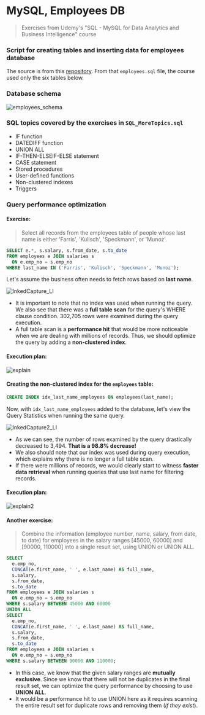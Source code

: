# MySQL, Employees DB
> Exercises from Udemy's "SQL - MySQL for Data Analytics and Business Intelligence" course

### Script for creating tables and inserting data for employees database
The source is from this [repository](https://github.com/ofenloch/mysql-employees). From that `employees.sql` file, the course used only the six tables below.

### Database schema
![employees_schema](https://user-images.githubusercontent.com/96803412/148616452-8fe9a04f-70a2-49f5-8e78-a123eef2158f.png)


### SQL topics covered by the exercises in `SQL_MoreTopics.sql`
- IF function
- DATEDIFF function
- UNION ALL
- IF-THEN-ELSEIF-ELSE statement
- CASE statement
- Stored procedures
- User-defined functions
- Non-clustered indexes
- Triggers

### Query performance optimization
#### Exercise: 
> Select all records from the employees table of people whose last name is either 'Farris', 'Kulisch', 'Speckmann', or 'Munoz'.

```sql
SELECT e.*, s.salary, s.from_date, s.to_date
FROM employees e JOIN salaries s
  ON e.emp_no = s.emp_no
WHERE last_name IN ('Farris', 'Kulisch', 'Speckmann', 'Munoz'); 
```
Let's assume the business often needs to fetch rows based on **last name**.

![InkedCapture_LI](https://user-images.githubusercontent.com/96803412/148617594-865833e3-4705-42f0-a50b-ef8c9942b2dc.jpg)
- It is important to note that no index was used when running the query. We also see that there was a **full table scan** for the query's WHERE clause condition. 302,705 rows were examined during the query execution. 
- A full table scan is a **performance hit** that would be more noticeable when we are dealing with millions of records. Thus, we should optimize the query by adding a **non-clustered index**.

#### Execution plan:

![explain](https://user-images.githubusercontent.com/96803412/148619663-9501e6e7-f5b0-4045-ad68-790e48db85cf.png)

#### Creating the non-clustered index for the `employees` table:
```sql
CREATE INDEX idx_last_name_employees ON employees(last_name);
```

Now, with `idx_last_name_employees` added to the database, let's view the Query Statistics when running the same query.

![InkedCapture2_LI](https://user-images.githubusercontent.com/96803412/148618856-c7f1c40e-28eb-4e7c-9d51-7f84645af248.jpg)
- As we can see, the number of rows examined by the query drastically decreased to 3,494. **That is a 98.8% decrease!**
- We also should note that our index was used during query execution, which explains why there is no longer a full table scan.
- If there were millions of records, we would clearly start to witness **faster data retrieval** when running queries that use last name for filtering records.

#### Execution plan:

![explain2](https://user-images.githubusercontent.com/96803412/148619701-ca5024f4-de28-4cb0-9888-796c93bdb94e.png)


#### Another exercise: 
> Combine the information (employee number, name, salary, from date, to date) for employees in the salary ranges [45000, 60000] and [90000, 110000] into a single result set, using UNION or UNION ALL.

```sql
SELECT 
  e.emp_no,
  CONCAT(e.first_name, ' ', e.last_name) AS full_name,
  s.salary,
  s.from_date, 
  s.to_date
FROM employees e JOIN salaries s
  ON e.emp_no = s.emp_no
WHERE s.salary BETWEEN 45000 AND 60000
UNION ALL
SELECT 
  e.emp_no,
  CONCAT(e.first_name, ' ', e.last_name) AS full_name,
  s.salary,
  s.from_date, 
  s.to_date
FROM employees e JOIN salaries s
  ON e.emp_no = s.emp_no
WHERE s.salary BETWEEN 90000 AND 110000;
```

- In this case, we know that the given salary ranges are **mutually exclusive**. Since we know that there will not be duplicates in the final result set, we can optimize the query performance by choosing to use **UNION ALL**. 
- It would be a performance hit to use UNION here as it requires scanning the entire result set for duplicate rows and removing them (*if they exist*).
